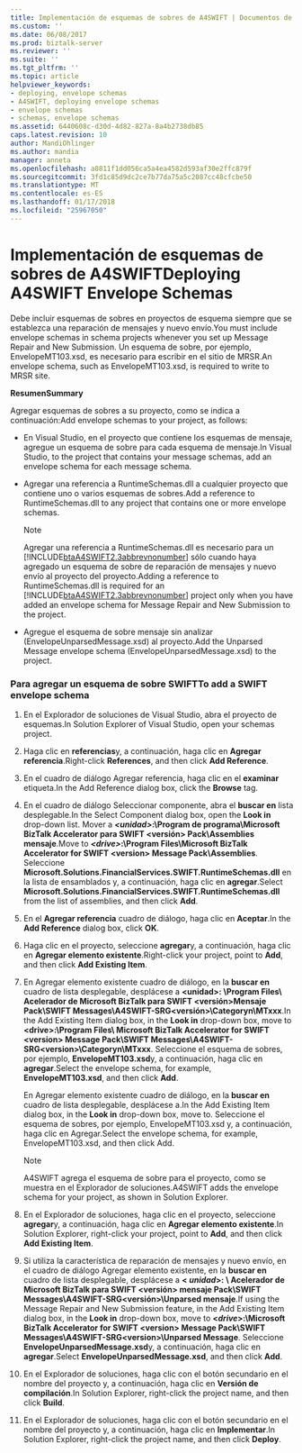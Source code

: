 ```yaml
---
title: Implementación de esquemas de sobres de A4SWIFT | Documentos de Microsoft
ms.custom: ''
ms.date: 06/08/2017
ms.prod: biztalk-server
ms.reviewer: ''
ms.suite: ''
ms.tgt_pltfrm: ''
ms.topic: article
helpviewer_keywords:
- deploying, envelope schemas
- A4SWIFT, deploying envelope schemas
- envelope schemas
- schemas, envelope schemas
ms.assetid: 6440608c-d30d-4d82-827a-8a4b2738db85
caps.latest.revision: 10
author: MandiOhlinger
ms.author: mandia
manager: anneta
ms.openlocfilehash: a8811f1dd056ca5a4ea4582d593af30e2ffc879f
ms.sourcegitcommit: 3fd1c85d9dc2ce7b77da75a5c2087cc48cfcbe50
ms.translationtype: MT
ms.contentlocale: es-ES
ms.lasthandoff: 01/17/2018
ms.locfileid: "25967050"
---
```

# <a name="deploying-a4swift-envelope-schemas"></a><span data-ttu-id="48bc8-102">Implementación de esquemas de sobres de A4SWIFT</span><span class="sxs-lookup"><span data-stu-id="48bc8-102">Deploying A4SWIFT Envelope Schemas</span></span>
<span data-ttu-id="48bc8-103">Debe incluir esquemas de sobres en proyectos de esquema siempre que se establezca una reparación de mensajes y nuevo envío.</span><span class="sxs-lookup"><span data-stu-id="48bc8-103">You must include envelope schemas in schema projects whenever you set up Message Repair and New Submission.</span></span> <span data-ttu-id="48bc8-104">Un esquema de sobre, por ejemplo, EnvelopeMT103.xsd, es necesario para escribir en el sitio de MRSR.</span><span class="sxs-lookup"><span data-stu-id="48bc8-104">An envelope schema, such as EnvelopeMT103.xsd, is required to write to MRSR site.</span></span>  
  
 <span data-ttu-id="48bc8-105">**Resumen**</span><span class="sxs-lookup"><span data-stu-id="48bc8-105">**Summary**</span></span>  
  
 <span data-ttu-id="48bc8-106">Agregar esquemas de sobres a su proyecto, como se indica a continuación:</span><span class="sxs-lookup"><span data-stu-id="48bc8-106">Add envelope schemas to your project, as follows:</span></span>  
  
-   <span data-ttu-id="48bc8-107">En Visual Studio, en el proyecto que contiene los esquemas de mensaje, agregue un esquema de sobre para cada esquema de mensaje.</span><span class="sxs-lookup"><span data-stu-id="48bc8-107">In Visual Studio, to the project that contains your message schemas, add an envelope schema for each message schema.</span></span>  
  
-   <span data-ttu-id="48bc8-108">Agregar una referencia a RuntimeSchemas.dll a cualquier proyecto que contiene uno o varios esquemas de sobres.</span><span class="sxs-lookup"><span data-stu-id="48bc8-108">Add a reference to RuntimeSchemas.dll to any project that contains one or more envelope schemas.</span></span>  
  
    > [!NOTE]
    >  <span data-ttu-id="48bc8-109">Agregar una referencia a RuntimeSchemas.dll es necesario para un [!INCLUDE[btaA4SWIFT2.3abbrevnonumber](../../includes/btaa4swift2-3abbrevnonumber-md.md)] sólo cuando haya agregado un esquema de sobre de reparación de mensajes y nuevo envío al proyecto del proyecto.</span><span class="sxs-lookup"><span data-stu-id="48bc8-109">Adding a reference to RuntimeSchemas.dll is required for an [!INCLUDE[btaA4SWIFT2.3abbrevnonumber](../../includes/btaa4swift2-3abbrevnonumber-md.md)] project only when you have added an envelope schema for Message Repair and New Submission to the project.</span></span>  
  
-   <span data-ttu-id="48bc8-110">Agregue el esquema de sobre mensaje sin analizar (EnvelopeUnparsedMessage.xsd) al proyecto.</span><span class="sxs-lookup"><span data-stu-id="48bc8-110">Add the Unparsed Message envelope schema (EnvelopeUnparsedMessage.xsd) to the project.</span></span>  
  
### <a name="to-add-a-swift-envelope-schema"></a><span data-ttu-id="48bc8-111">Para agregar un esquema de sobre SWIFT</span><span class="sxs-lookup"><span data-stu-id="48bc8-111">To add a SWIFT envelope schema</span></span>  
  
1.  <span data-ttu-id="48bc8-112">En el Explorador de soluciones de Visual Studio, abra el proyecto de esquemas.</span><span class="sxs-lookup"><span data-stu-id="48bc8-112">In Solution Explorer of Visual Studio, open your schemas project.</span></span>  
  
2.  <span data-ttu-id="48bc8-113">Haga clic en **referencias**y, a continuación, haga clic en **Agregar referencia**.</span><span class="sxs-lookup"><span data-stu-id="48bc8-113">Right-click **References**, and then click **Add Reference**.</span></span>  
  
3.  <span data-ttu-id="48bc8-114">En el cuadro de diálogo Agregar referencia, haga clic en el **examinar** etiqueta.</span><span class="sxs-lookup"><span data-stu-id="48bc8-114">In the Add Reference dialog box, click the **Browse** tag.</span></span>  
  
4.  <span data-ttu-id="48bc8-115">En el cuadro de diálogo Seleccionar componente, abra el **buscar en** lista desplegable.</span><span class="sxs-lookup"><span data-stu-id="48bc8-115">In the Select Component dialog box, open the **Look in** drop-down list.</span></span> <span data-ttu-id="48bc8-116">Mover a ***\<unidad\>*:\Program de programa\Microsoft BizTalk Accelerator para SWIFT \<versión\> Pack\Assemblies mensaje**.</span><span class="sxs-lookup"><span data-stu-id="48bc8-116">Move to ***\<drive\>*:\Program Files\Microsoft BizTalk Accelerator for SWIFT \<version\> Message Pack\Assemblies**.</span></span> <span data-ttu-id="48bc8-117">Seleccione **Microsoft.Solutions.FinancialServices.SWIFT.RuntimeSchemas.dll** en la lista de ensamblados y, a continuación, haga clic en **agregar**.</span><span class="sxs-lookup"><span data-stu-id="48bc8-117">Select **Microsoft.Solutions.FinancialServices.SWIFT.RuntimeSchemas.dll** from the list of assemblies, and then click **Add**.</span></span>  
  
5.  <span data-ttu-id="48bc8-118">En el **Agregar referencia** cuadro de diálogo, haga clic en **Aceptar**.</span><span class="sxs-lookup"><span data-stu-id="48bc8-118">In the **Add Reference** dialog box, click **OK**.</span></span>  
  
6.  <span data-ttu-id="48bc8-119">Haga clic en el proyecto, seleccione **agregar**y, a continuación, haga clic en **Agregar elemento existente**.</span><span class="sxs-lookup"><span data-stu-id="48bc8-119">Right-click your project, point to **Add**, and then click **Add Existing Item**.</span></span>  
  
7.  <span data-ttu-id="48bc8-120">En Agregar elemento existente cuadro de diálogo, en la **buscar en** cuadro de lista desplegable, desplácese a  **\<unidad\>: \Program Files\ Acelerador de Microsoft BizTalk para SWIFT \<versión\>Mensaje Pack\SWIFT Messages\A4SWIFT-SRG\<versión\>\Categoryn\MTxxx**.</span><span class="sxs-lookup"><span data-stu-id="48bc8-120">In the Add Existing Item dialog box, in the **Look in** drop-down box, move to **\<drive\>:\Program Files\ Microsoft BizTalk Accelerator for SWIFT \<version\> Message Pack\SWIFT Messages\A4SWIFT-SRG\<version\>\Categoryn\MTxxx**.</span></span> <span data-ttu-id="48bc8-121">Seleccione el esquema de sobres, por ejemplo, **EnvelopeMT103.xsd**y, a continuación, haga clic en **agregar**.</span><span class="sxs-lookup"><span data-stu-id="48bc8-121">Select the envelope schema, for example, **EnvelopeMT103.xsd**, and then click **Add**.</span></span>  
  
     <span data-ttu-id="48bc8-122">En Agregar elemento existente cuadro de diálogo, en la **buscar en** cuadro de lista desplegable, desplácese a.</span><span class="sxs-lookup"><span data-stu-id="48bc8-122">In the Add Existing Item dialog box, in the **Look in** drop-down box, move to.</span></span> <span data-ttu-id="48bc8-123">Seleccione el esquema de sobres, por ejemplo, EnvelopeMT103.xsd y, a continuación, haga clic en Agregar.</span><span class="sxs-lookup"><span data-stu-id="48bc8-123">Select the envelope schema, for example, EnvelopeMT103.xsd, and then click Add.</span></span>  
  
    > [!NOTE]
    >  <span data-ttu-id="48bc8-124">A4SWIFT agrega el esquema de sobre para el proyecto, como se muestra en el Explorador de soluciones.</span><span class="sxs-lookup"><span data-stu-id="48bc8-124">A4SWIFT adds the envelope schema for your project, as shown in Solution Explorer.</span></span>  
  
8.  <span data-ttu-id="48bc8-125">En el Explorador de soluciones, haga clic en el proyecto, seleccione **agregar**y, a continuación, haga clic en **Agregar elemento existente**.</span><span class="sxs-lookup"><span data-stu-id="48bc8-125">In Solution Explorer, right-click your project, point to **Add**, and then click **Add Existing Item**.</span></span>  
  
9. <span data-ttu-id="48bc8-126">Si utiliza la característica de reparación de mensajes y nuevo envío, en el cuadro de diálogo Agregar elemento existente, en la **buscar en** cuadro de lista desplegable, desplácese a  **\< *unidad*\>: \ Acelerador de Microsoft BizTalk para SWIFT \<versión\> mensaje Pack\SWIFT Messages\A4SWIFT-SRG\<versión\>\Unparsed mensaje**.</span><span class="sxs-lookup"><span data-stu-id="48bc8-126">If using the Message Repair and New Submission feature, in the Add Existing Item dialog box, in the **Look in** drop-down box, move to **\<*drive*\>:\Microsoft BizTalk Accelerator for SWIFT \<version\> Message Pack\SWIFT Messages\A4SWIFT-SRG\<version\>\Unparsed Message**.</span></span> <span data-ttu-id="48bc8-127">Seleccione **EnvelopeUnparsedMessage.xsd**y, a continuación, haga clic en **agregar**.</span><span class="sxs-lookup"><span data-stu-id="48bc8-127">Select **EnvelopeUnparsedMessage.xsd**, and then click **Add**.</span></span>  
  
10. <span data-ttu-id="48bc8-128">En el Explorador de soluciones, haga clic con el botón secundario en el nombre del proyecto y, a continuación, haga clic en **Versión de compilación**.</span><span class="sxs-lookup"><span data-stu-id="48bc8-128">In Solution Explorer, right-click the project name, and then click **Build**.</span></span>  
  
11. <span data-ttu-id="48bc8-129">En el Explorador de soluciones, haga clic con el botón secundario en el nombre del proyecto y, a continuación, haga clic en **Implementar**.</span><span class="sxs-lookup"><span data-stu-id="48bc8-129">In Solution Explorer, right-click the project name, and then click **Deploy**.</span></span>